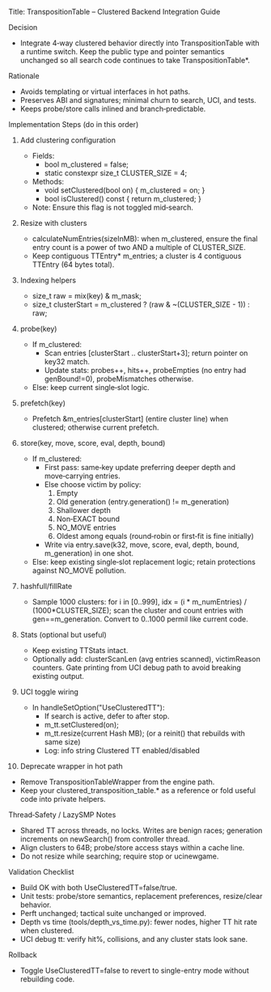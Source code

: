 Title: TranspositionTable – Clustered Backend Integration Guide

Decision
- Integrate 4‑way clustered behavior directly into TranspositionTable with a runtime switch. Keep the public type and pointer semantics unchanged so all search code continues to take TranspositionTable*.

Rationale
- Avoids templating or virtual interfaces in hot paths.
- Preserves ABI and signatures; minimal churn to search, UCI, and tests.
- Keeps probe/store calls inlined and branch‑predictable.

Implementation Steps (do in this order)
1) Add clustering configuration
   - Fields:
     - bool m_clustered = false;
     - static constexpr size_t CLUSTER_SIZE = 4;
   - Methods:
     - void setClustered(bool on) { m_clustered = on; }
     - bool isClustered() const { return m_clustered; }
   - Note: Ensure this flag is not toggled mid‑search.

2) Resize with clusters
   - calculateNumEntries(sizeInMB): when m_clustered, ensure the final entry count is a power of two AND a multiple of CLUSTER_SIZE.
   - Keep contiguous TTEntry* m_entries; a cluster is 4 contiguous TTEntry (64 bytes total).

3) Indexing helpers
   - size_t raw = mix(key) & m_mask;
   - size_t clusterStart = m_clustered ? (raw & ~(CLUSTER_SIZE - 1)) : raw;

4) probe(key)
   - If m_clustered:
     - Scan entries [clusterStart .. clusterStart+3]; return pointer on key32 match.
     - Update stats: probes++, hits++, probeEmpties (no entry had genBound!=0), probeMismatches otherwise.
   - Else: keep current single‑slot logic.

5) prefetch(key)
   - Prefetch &m_entries[clusterStart] (entire cluster line) when clustered; otherwise current prefetch.

6) store(key, move, score, eval, depth, bound)
   - If m_clustered:
     - First pass: same‑key update preferring deeper depth and move‑carrying entries.
     - Else choose victim by policy:
       1) Empty
       2) Old generation (entry.generation() != m_generation)
       3) Shallower depth
       4) Non‑EXACT bound
       5) NO_MOVE entries
       6) Oldest among equals (round‑robin or first‑fit is fine initially)
     - Write via entry.save(k32, move, score, eval, depth, bound, m_generation) in one shot.
   - Else: keep existing single‑slot replacement logic; retain protections against NO_MOVE pollution.

7) hashfull/fillRate
   - Sample 1000 clusters: for i in [0..999], idx = (i * m_numEntries) / (1000*CLUSTER_SIZE); scan the cluster and count entries with gen==m_generation. Convert to 0..1000 permil like current code.

8) Stats (optional but useful)
   - Keep existing TTStats intact.
   - Optionally add: clusterScanLen (avg entries scanned), victimReason counters. Gate printing from UCI debug path to avoid breaking existing output.

9) UCI toggle wiring
   - In handleSetOption("UseClusteredTT"):
     - If search is active, defer to after stop.
     - m_tt.setClustered(on);
     - m_tt.resize(current Hash MB); (or a reinit() that rebuilds with same size)
     - Log: info string Clustered TT enabled/disabled

10) Deprecate wrapper in hot path
   - Remove TranspositionTableWrapper from the engine path.
   - Keep your clustered_transposition_table.* as a reference or fold useful code into private helpers.

Thread‑Safety / LazySMP Notes
- Shared TT across threads, no locks. Writes are benign races; generation increments on newSearch() from controller thread.
- Align clusters to 64B; probe/store access stays within a cache line.
- Do not resize while searching; require stop or ucinewgame.

Validation Checklist
- Build OK with both UseClusteredTT=false/true.
- Unit tests: probe/store semantics, replacement preferences, resize/clear behavior.
- Perft unchanged; tactical suite unchanged or improved.
- Depth vs time (tools/depth_vs_time.py): fewer nodes, higher TT hit rate when clustered.
- UCI debug tt: verify hit%, collisions, and any cluster stats look sane.

Rollback
- Toggle UseClusteredTT=false to revert to single-entry mode without rebuilding code.

